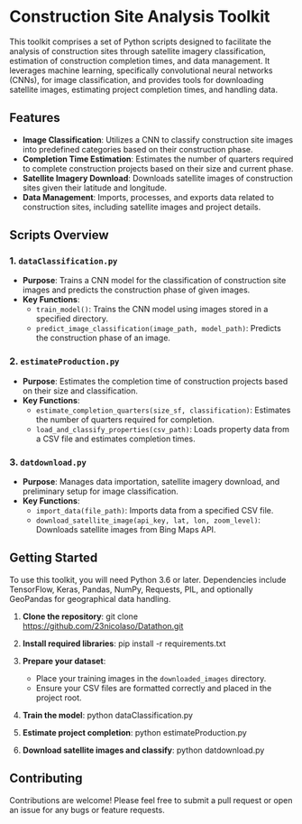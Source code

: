 # Construction Site Analysis Toolkit

This toolkit comprises a set of Python scripts designed to facilitate the analysis of construction sites through satellite imagery classification, estimation of construction completion times, and data management. It leverages machine learning, specifically convolutional neural networks (CNNs), for image classification, and provides tools for downloading satellite images, estimating project completion times, and handling data.

## Features

- **Image Classification**: Utilizes a CNN to classify construction site images into predefined categories based on their construction phase.
- **Completion Time Estimation**: Estimates the number of quarters required to complete construction projects based on their size and current phase.
- **Satellite Imagery Download**: Downloads satellite images of construction sites given their latitude and longitude.
- **Data Management**: Imports, processes, and exports data related to construction sites, including satellite images and project details.

## Scripts Overview

### 1. `dataClassification.py`

- **Purpose**: Trains a CNN model for the classification of construction site images and predicts the construction phase of given images.
- **Key Functions**:
  - `train_model()`: Trains the CNN model using images stored in a specified directory.
  - `predict_image_classification(image_path, model_path)`: Predicts the construction phase of an image.

### 2. `estimateProduction.py`

- **Purpose**: Estimates the completion time of construction projects based on their size and classification.
- **Key Functions**:
  - `estimate_completion_quarters(size_sf, classification)`: Estimates the number of quarters required for completion.
  - `load_and_classify_properties(csv_path)`: Loads property data from a CSV file and estimates completion times.

### 3. `datdownload.py`

- **Purpose**: Manages data importation, satellite imagery download, and preliminary setup for image classification.
- **Key Functions**:
  - `import_data(file_path)`: Imports data from a specified CSV file.
  - `download_satellite_image(api_key, lat, lon, zoom_level)`: Downloads satellite images from Bing Maps API.

## Getting Started

To use this toolkit, you will need Python 3.6 or later. Dependencies include TensorFlow, Keras, Pandas, NumPy, Requests, PIL, and optionally GeoPandas for geographical data handling.

1. **Clone the repository**:
git clone https://github.com/23nicolaso/Datathon.git

2. **Install required libraries**:
pip install -r requirements.txt

3. **Prepare your dataset**:
   - Place your training images in the `downloaded_images` directory.
   - Ensure your CSV files are formatted correctly and placed in the project root.

4. **Train the model**:
python dataClassification.py

5. **Estimate project completion**:
python estimateProduction.py

6. **Download satellite images and classify**:
python datdownload.py


## Contributing

Contributions are welcome! Please feel free to submit a pull request or open an issue for any bugs or feature requests.
